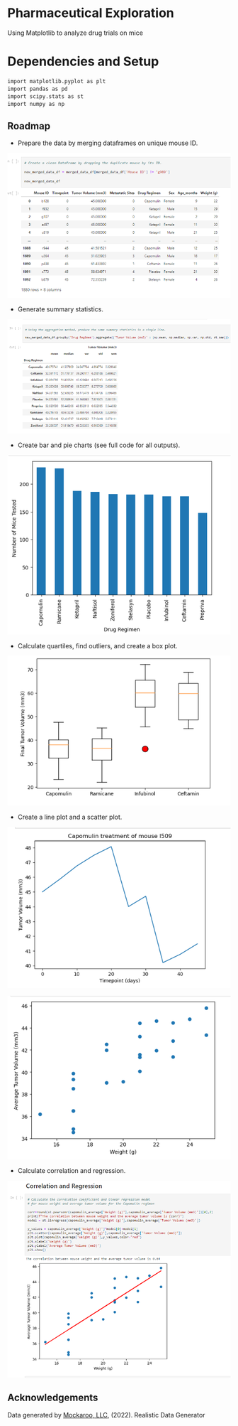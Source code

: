 # Pharmaceutical Exploration

Using Matplotlib to analyze drug trials on mice


# Dependencies and Setup

```bash
import matplotlib.pyplot as plt
import pandas as pd
import scipy.stats as st
import numpy as np
```


## Roadmap

- Prepare the data by merging dataframes on unique mouse ID.

![App Screenshot](https://raw.githubusercontent.com/gnimeth/Pharmaceutical_exploration/main/Output/Screenshot_20230205_024938.png)

- Generate summary statistics.

![App Screenshot](https://raw.githubusercontent.com/gnimeth/Pharmaceutical_exploration/main/Output/Screenshot_20230205_025007.png)

- Create bar and pie charts (see full code for all outputs).

![App Screenshot](https://raw.githubusercontent.com/gnimeth/Pharmaceutical_exploration/main/Output/Screenshot_20230205_025036.png)

- Calculate quartiles, find outliers, and create a box plot.

![App Screenshot](https://raw.githubusercontent.com/gnimeth/Pharmaceutical_exploration/main/Output/Screenshot_20230205_025712.png)

- Create a line plot and a scatter plot.

![App Screenshot](https://raw.githubusercontent.com/gnimeth/Pharmaceutical_exploration/main/Output/Screenshot_20230205_025735.png)

![App Screenshot](https://raw.githubusercontent.com/gnimeth/Pharmaceutical_exploration/main/Output/Screenshot_20230205_025741.png)

- Calculate correlation and regression.

![App Screenshot](https://raw.githubusercontent.com/gnimeth/Pharmaceutical_exploration/main/Output/Screenshot_20230205_025109.png)

## Acknowledgements

 Data generated by [Mockaroo, LLC](https://mockaroo.com/), (2022).  Realistic Data Generator
